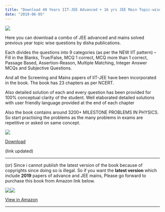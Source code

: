 ```yaml
---
title: "Download 40 Years IIT-JEE Advanced + 16 yrs JEE Main Topic-wise Solved Paper (Physics)"
date: "2019-06-05"
---
```


![](/images/Physics-41-years-16-years.jpg)

Here you can download a combo of JEE advanced and mains solved previous year topic wise questions by disha publications.

Each divides the questions into 9 categories (as per the NEW IIT pattern) – Fill in the Blanks, True/False, MCQ 1 correct, MCQ more than 1 correct, Passage Based, Assertion-Reason, Multiple Matching, Integer Answer MCQs and Subjective Questions.

And all the Screening and Mains papers of IIT-JEE have been incorporated in the book. The book has 23 chapters as per NCERT.

Also detailed solution of each and every question has been provided for 100% conceptual clarity of the student. Well elaborated detailed solutions with user friendly language provided at the end of each chapter

Also the book contains around 3200+ MILESTONE PROBLEMS IN PHYSICS. So start practising the problems as the many problems in exams are repetitive or asked on same concept.

![](/images/unnamed.jpg)

[Download](https://drive.google.com/file/d/11ezw_3MQhqEzgsTFTGZCBNkvk4lpECXp/view?usp=drivesdk)

(link updated)

---

(or) Since i cannot publish the latest version of the book because of copyrights since doing so is illegal. So if you want the **latest version** which include **2019** papers of advance and JEE mains, Please go forward to purchase this book from Amazon link below.

[![](//ws-in.amazon-adsystem.com/widgets/q?_encoding=UTF8&ASIN=9313196956&Format=_SL250_&ID=AsinImage&MarketPlace=IN&ServiceVersion=20070822&WS=1&tag=exammaterials-21&language=en_IN)](https://www.amazon.in/Chapterwise-Topicwise-Solved-2019-1979-Physics/dp/9313196956/ref=as_li_ss_il?keywords=40+years+iit+jee+arihant&qid=1580294029&sr=8-3&linkCode=li3&tag=exammaterials-21&linkId=e33a7844088e6c75d0f8306bac2e6354&language=en_IN)![](https://ir-in.amazon-adsystem.com/e/ir?t=exammaterials-21&language=en_IN&l=li3&o=31&a=9313196956)

[View in Amazon](https://amzn.to/2O6ecY0)

---
